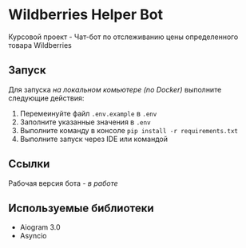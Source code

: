 # Wildberries Helper Bot
Курсовой проект - Чат-бот по отслеживанию цены определенного товара Wildberries

## Запуск
Для запуска *на локальном комьютере (no Docker)* выполните следующие действия:
1. Перемеинуйте файл `.env.example` в `.env`
2. Заполните указанные значения в `.env`
4. Выполните команду в консоле `pip install -r requirements.txt`
5. Выполните запуск через IDE или командой

## Ссылки
Рабочая версия бота - _в работе_

## Используемые библиотеки
- Aiogram 3.0
- Asyncio

